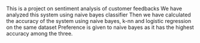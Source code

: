 This is a project on sentiment analysis of customer feedbacks
We have analyzed this system using naive bayes classifier
Then we have calculated the accuracy of the system using naive bayes, k-nn and logistic regression on the same dataset
Preference is given to naive bayes as it has the highest accuracy among the three.

